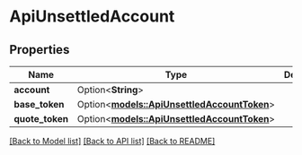 # ApiUnsettledAccount

## Properties

Name | Type | Description | Notes
------------ | ------------- | ------------- | -------------
**account** | Option<**String**> |  | [optional]
**base_token** | Option<[**models::ApiUnsettledAccountToken**](apiUnsettledAccountToken.md)> |  | [optional]
**quote_token** | Option<[**models::ApiUnsettledAccountToken**](apiUnsettledAccountToken.md)> |  | [optional]

[[Back to Model list]](../README.md#documentation-for-models) [[Back to API list]](../README.md#documentation-for-api-endpoints) [[Back to README]](../README.md)


